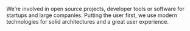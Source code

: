 We’re involved in open source projects, developer tools or software for startups and large companies. Putting the user first, we use modern technologies for solid architectures and a great user experience.
